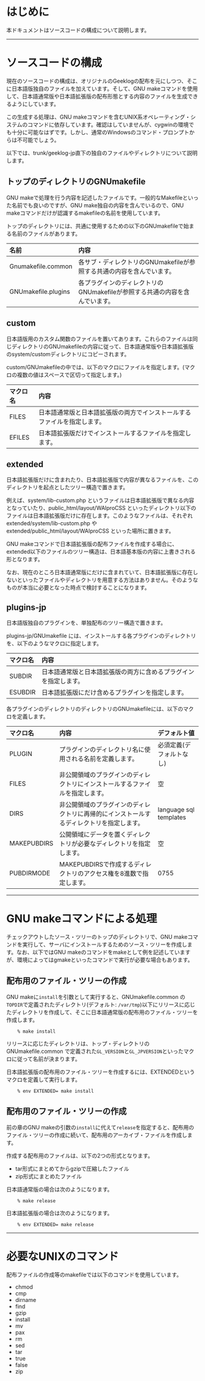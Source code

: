 # はじめに #

本ドキュメントはソースコードの構成について説明します。



---


# ソースコードの構成 #

現在のソースコードの構成は、オリジナルのGeeklogの配布を元にしつつ、そこに日本語版独自のファイルを加えています。そして、GNU makeコマンドを使用して、日本語通常版や日本語拡張版の配布形態とする内容のファイルを生成できるようにしています。

この生成する処理は、GNU makeコマンドを含むUNIX系オペレーティング・システムのコマンドに依存しています。確認はしていませんが、cygwinの環境でも十分に可能なはずです。しかし、通常のWindowsのコマンド・プロンプトからは不可能でしょう。

以下では、trunk/geeklog-jp直下の独自のファイルやディレクトリについて説明します。

## トップのディレクトリのGNUmakefile ##

GNU makeで処理を行う内容を記述したファイルです。一般的なMakefileといった名前でも良いのですが、GNU make独自の内容を含んでいるので、GNU makeコマンドだけが認識するmakefileの名前を使用しています。

トップのディレクトリには、共通に使用するための以下のGNUmakefileで始まる名前のファイルがあります。

| 名前 | 内容 |
|:-------|:-------|
| Gnumakefile.common | 各サブ・ディレクトリのGNUmakefileが参照する共通の内容を含んでいます。 |
| GNUmakefile.plugins | 各プラグインのディレクトリのGNUmakefileが参照する共通の内容を含んでいます。 |

## custom ##

日本語版用のカスタム関数のファイルを置いてあります。これらのファイルは同じディレクトリのGNUmakefileの内容に従って、日本語通常版や日本語拡張版のsystem/customディレクトリにコピーされます。

custom/GNUmakefileの中では、以下のマクロにファイルを指定します。(マクロの複数の値はスペースで区切って指定します。)

| マクロ名 | 内容 |
|:-------------|:-------|
| FILES | 日本語通常版と日本語拡張版の両方でインストールするファイルを指定します。 |
| EFILES | 日本語拡張版だけでインストールするファイルを指定します。 |


## extended ##

日本語拡張版だけに含まれたり、日本語拡張版で内容が異なるファイルを、このディレクトリを起点としたツリー構造で置きます。

例えば、system/lib-custom.php というファイルは日本語拡張版で異なる内容となっていたり、public\_html/layout/WAIproCSS といったディレクトリ以下のファイルは日本語拡張版だけに存在します。このようなファイルは、それぞれ extended/system/lib-custom.php や extended/public\_html/layout/WAIproCSS といった場所に置きます。

GNU makeコマンドで日本語拡張版の配布ファイルを作成する場合に、extended以下のファイルのツリー構造は、日本語基本版の内容に上書きされる形となります。

なお、現在のところ日本語通常版にだけに含まれていて、日本語拡張版に存在しないといったファイルやディレクトリを用意する方法はありません。そのようなものが本当に必要となった時点で検討することになります。


## plugins-jp ##

日本語版独自のプラグインを、単独配布のツリー構造で置きます。

plugins-jp/GNUmakefile には、インストールする各プラグインのディレクトリを、以下のようなマクロに指定します。

| マクロ名 | 内容 |
|:-------------|:-------|
| SUBDIR | 日本語通常版と日本語拡張版の両方に含めるプラグインを指定します。 |
| ESUBDIR | 日本語拡張版にだけ含めるプラグインを指定します。 |


各プラグインのディレクトリのディレクトリのGNUmakefileには、以下のマクロを定義します。

| マクロ名 | 内容 | デフォルト値 |
|:-------------|:-------|:-------------------|
| PLUGIN | プラグインのディレクトリ名に使用される名前を定義します。 | 必須定義(デフォルトなし) |
| FILES | 非公開領域のプラグインのディレクトリにインストールするファイルを指定します。 | 空 |
| DIRS | 非公開領域のプラグインのディレクトリに再帰的にインストールするディレクトリを指定します。 | language sql templates |
| MAKEPUBDIRS | 公開領域にデータを置くディレクトリが必要なディレクトリを指定します。 | 空 |
| PUBDIRMODE | MAKEPUBDIRSで作成するディレクトリのアクセス権を8進数で指定します。 | 0755 |


---



# GNU makeコマンドによる処理 #

チェックアウトしたソース・ツリーのトップのディレクトリで、GNU makeコマンドを実行して、サーバにインストールするためのソース・ツリーを作成します。なお、以下ではGNU makeのコマンドをmakeとして例を記述していますが、環境によってはgmakeといったコマンドで実行が必要な場合もあります。


## 配布用のファイル・ツリーの作成 ##

GNU makeに`install`を引数として実行すると、GNUmakefile.common の`TOPDIR`で定義されたディレクトリ(デフォルト: `/var/tmp`)以下にリリースに応じたディレクトリを作成して、そこに日本語通常版の配布用のファイル・ツリーを作成します。

```
    % make install
```

リリースに応じたディレクトリは、トップ・ディレクトリの GNUmakefile.common で定義された`GL_VERSION`と`GL_JPVERSION`といったマクロに従って名前が決まります。

日本語拡張版の配布用のファイル・ツリーを作成するには、EXTENDEDというマクロを定義して実行します。

```
    % env EXTENDED= make install
```


## 配布用のファイル・ツリーの作成 ##

前の章のGNU makeの引数の`install`に代えて`release`を指定すると、配布用のファイル・ツリーの作成に続いて、配布用のアーカイブ・ファイルを作成します。

作成する配布用のファイルは、以下の2つの形式となります。

  * tar形式にまとめてからgzipで圧縮したファイル
  * zip形式にまとめたファイル

日本語通常版の場合は次のようになります。

```
    % make release
```

日本語拡張版の場合は次のようになります。

```
    % env EXTENDED= make release
```


---


# 必要なUNIXのコマンド #

配布ファイルの作成等のmakefileでは以下のコマンドを使用しています。

  * chmod
  * cmp
  * dirname
  * find
  * gzip
  * install
  * mv
  * pax
  * rm
  * sed
  * tar
  * true
  * false
  * zip